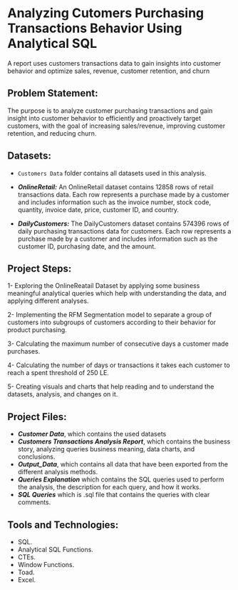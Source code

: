 # Analyzing Cutomers Purchasing Transactions Behavior Using Analytical SQL
A report uses customers transactions data to gain insights into customer behavior and optimize sales, revenue, customer retention, and churn

## Problem Statement:

The purpose is to analyze customer purchasing transactions and gain insight into customer behavior to efficiently and proactively target customers, with the goal of increasing sales/revenue, improving customer retention, and reducing churn.

## Datasets:

- ``` Customers Data ``` folder contains all datasets used in this analysis.

- ***OnlineRetail:*** An OnlineRetail dataset contains 12858 rows of retail transactions data. Each row represents a purchase made by a customer and includes information such as the invoice number, stock code, quantity, invoice date, price, customer ID, and country.

- ***DailyCustomers:*** The DailyCustomers dataset contains 574396 rows of daily purchasing transactions data for customers. Each row represents a purchase made by a customer and includes information such as the customer ID, purchasing date, and the amount.


## Project Steps:

1- Exploring the OnlineReatail Dataset by applying some business meaningful analytical queries which help with understanding the data, and applying different analyses.

2- Implementing the RFM Segmentation model to separate
a group of customers into subgroups of customers according to their behavior for product purchasing.

3- Calculating the maximum number of consecutive days a customer made purchases.

4- Calculating the number of days or transactions it takes each customer to reach a spent threshold of 250 LE.

5- Creating visuals and charts that help reading and to understand the datasets, analysis, and changes on it.

## Project Files:

- ***Customer Data***, which contains the used datasets
- ***Customers Transactions Analysis Report***, which contains the business story, analyzing queries business meaning, data charts, and conclusions.
- ***Output_Data***, which contains all data that have been exported from the different analysis methods.
- ***Queries Explanation*** which contains the SQL queries used to perform the analysis, the description for each query, and how it works.
- ***SQL Queries*** which is .sql file that contains the queries with clear comments.

## Tools and Technologies:

- SQL.
- Analytical SQL Functions.
- CTEs.
- Window Functions.
- Toad.
- Excel.

